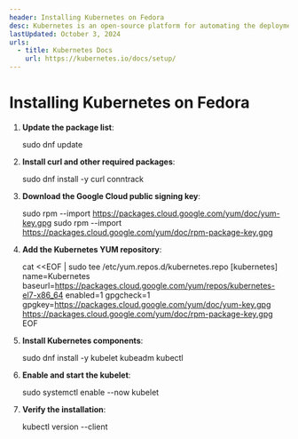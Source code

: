 ```yaml
---
header: Installing Kubernetes on Fedora
desc: Kubernetes is an open-source platform for automating the deployment, scaling, and management of containerized applications across clusters of machines.
lastUpdated: October 3, 2024
urls:
  - title: Kubernetes Docs
    url: https://kubernetes.io/docs/setup/
---
```


# Installing Kubernetes on Fedora

1. **Update the package list**:
   
   sudo dnf update

2. **Install curl and other required packages**:
   
   sudo dnf install -y curl conntrack

3. **Download the Google Cloud public signing key**:
   
   sudo rpm --import https://packages.cloud.google.com/yum/doc/yum-key.gpg
   sudo rpm --import https://packages.cloud.google.com/yum/doc/rpm-package-key.gpg

4. **Add the Kubernetes YUM repository**:
   
   cat <<EOF | sudo tee /etc/yum.repos.d/kubernetes.repo
   [kubernetes]
   name=Kubernetes
   baseurl=https://packages.cloud.google.com/yum/repos/kubernetes-el7-x86_64
   enabled=1
   gpgcheck=1
   gpgkey=https://packages.cloud.google.com/yum/doc/yum-key.gpg
   https://packages.cloud.google.com/yum/doc/rpm-package-key.gpg
   EOF

5. **Install Kubernetes components**:
   
   sudo dnf install -y kubelet kubeadm kubectl

6. **Enable and start the kubelet**:
   
   sudo systemctl enable --now kubelet

7. **Verify the installation**:
   
   kubectl version --client
